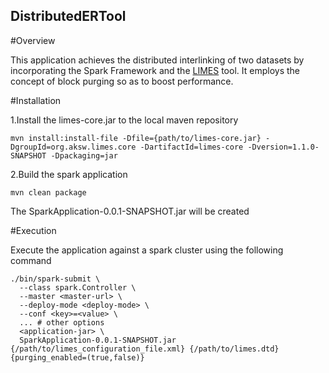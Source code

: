 ## DistributedERTool
#Overview

This application achieves the distributed interlinking of two datasets by incorporating the Spark Framework and the [LIMES](http://aksw.org/Projects/LIMES.html) tool. It employs the concept of block purging so as to boost performance. 

#Installation

1.Install the limes-core.jar to the local maven repository

`mvn install:install-file -Dfile={path/to/limes-core.jar} -DgroupId=org.aksw.limes.core -DartifactId=limes-core -Dversion=1.1.0-SNAPSHOT -Dpackaging=jar`

2.Build the spark application 

`mvn clean package` 

The SparkApplication-0.0.1-SNAPSHOT.jar will be created

#Execution

Execute the application against a spark cluster using the following command

``````
./bin/spark-submit \
  --class spark.Controller \
  --master <master-url> \
  --deploy-mode <deploy-mode> \
  --conf <key>=<value> \
  ... # other options
  <application-jar> \
  SparkApplication-0.0.1-SNAPSHOT.jar {/path/to/limes_configuration_file.xml} {/path/to/limes.dtd} {purging_enabled=(true,false)}


``````
